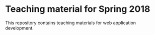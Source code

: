 # Teaching material for Spring 2018

This repository contains teaching materials for web application development.
